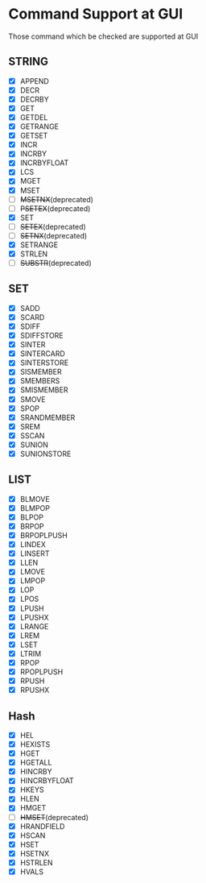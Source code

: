 # Command Support at GUI

Those command which be checked are supported  at  GUI

## STRING

- [x] APPEND
- [X] DECR
- [X] DECRBY
- [X] GET
- [X] GETDEL
- [X] GETRANGE
- [X] GETSET
- [X] INCR
- [X] INCRBY
- [X] INCRBYFLOAT
- [X] LCS
- [X] MGET
- [X] MSET
- [ ] ~~MSETNX~~(deprecated)
- [ ] ~~PSETEX~~(deprecated)
- [X] SET
- [ ] ~~SETEX~~(deprecated)
- [ ] ~~SETNX~~(deprecated)
- [X] SETRANGE
- [X] STRLEN
- [ ] ~~SUBSTR~~(deprecated)

## SET

- [x] SADD
- [X] SCARD
- [X] SDIFF
- [X] SDIFFSTORE
- [X] SINTER
- [X] SINTERCARD
- [X] SINTERSTORE
- [X] SISMEMBER
- [X] SMEMBERS
- [X] SMISMEMBER
- [X] SMOVE
- [X] SPOP
- [X] SRANDMEMBER
- [X] SREM
- [X] SSCAN
- [X] SUNION
- [X] SUNIONSTORE

## LIST

- [X] BLMOVE
- [X] BLMPOP
- [X] BLPOP
- [X] BRPOP
- [X] BRPOPLPUSH
- [X] LINDEX
- [X] LINSERT
- [X] LLEN
- [X] LMOVE
- [X] LMPOP
- [X] LOP
- [X] LPOS
- [X] LPUSH
- [X] LPUSHX
- [X] LRANGE
- [X] LREM
- [X] LSET
- [X] LTRIM
- [X] RPOP
- [X] RPOPLPUSH
- [X] RPUSH
- [X] RPUSHX

## Hash

- [X] HEL
- [X] HEXISTS
- [X] HGET
- [X] HGETALL
- [X] HINCRBY
- [X] HINCRBYFLOAT
- [X] HKEYS
- [X] HLEN
- [X] HMGET
- [ ] ~~HMSET~~(deprecated)
- [X] HRANDFIELD
- [X] HSCAN
- [X] HSET
- [X] HSETNX
- [X] HSTRLEN
- [X] HVALS
